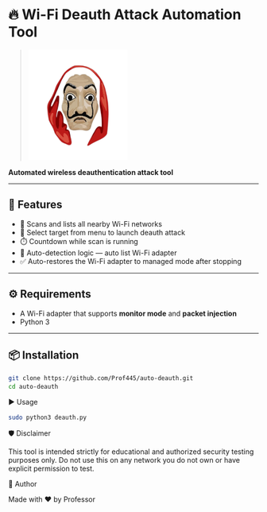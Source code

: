 # 🔥 Wi-Fi Deauth Attack Automation Tool


> <img src="assets/money-heist-banner.png" alt="Mask" width="200"/>
**Automated wireless deauthentication attack tool**

---

## 🚀 Features

- 📶 Scans and lists all nearby Wi-Fi networks
- 🎯 Select target from menu to launch deauth attack
- ⏱️ Countdown while scan is running
- 🧠 Auto-detection logic — auto list Wi-Fi adapter
- ✅ Auto-restores the Wi-Fi adapter to managed mode after stopping

---

## ⚙️ Requirements

- A Wi-Fi adapter that supports **monitor mode** and **packet injection**
- Python 3


---

## 📦 Installation

```bash
git clone https://github.com/Prof445/auto-deauth.git
cd auto-deauth
```

▶️ Usage

```bash
sudo python3 deauth.py
```


🛡️ Disclaimer

This tool is intended strictly for educational and authorized security testing purposes only.
Do not use this on any network you do not own or have explicit permission to test.


🧠 Author

Made with ❤️ by Professor
